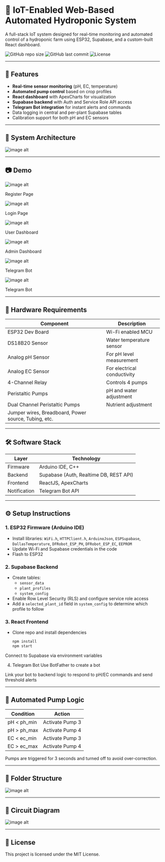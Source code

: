 # 🌱 IoT-Enabled Web-Based Automated Hydroponic System

A full-stack IoT system designed for real-time monitoring and automated control of a hydroponic farm using ESP32, Supabase, and a custom-built React dashboard.

![GitHub repo size](https://img.shields.io/github/repo-size/tenenggg/IoT-Enabled-Web-Based-Automated-Hydroponic-System)
![GitHub last commit](https://img.shields.io/github/last-commit/tenenggg/IoT-Enabled-Web-Based-Automated-Hydroponic-System)
![License](https://img.shields.io/github/license/tenenggg/IoT-Enabled-Web-Based-Automated-Hydroponic-System)

---

## 🚀 Features

- **Real-time sensor monitoring** (pH, EC, temperature)
- **Automated pump control** based on crop profiles
- **React dashboard** with ApexCharts for visualization
- **Supabase backend** with Auth and Service Role API access
- **Telegram Bot integration** for instant alerts and commands
- Data logging in central and per-plant Supabase tables
- Calibration support for both pH and EC sensors

---

## 🧠 System Architecture

![image alt](architecture_diagram.png)

---

## 📷 Demo

![image alt](register.jpg)

Register Page

![image alt](login.jpg)

Login Page

![image alt](user_dashboard.jpg)

User Dashboard

![image alt](admin_dashboard.jpg)

Admin Dashboard

![image alt](telesample1.jpeg)

Telegram Bot 

![image alt](telesample2.jpeg)

Telegram Bot

---

## 🔧 Hardware Requirements

| Component          | Description                            |
|--------------------|----------------------------------------|
| ESP32 Dev Board     | Wi-Fi enabled MCU                      |
| DS18B20 Sensor     | Water temperature sensor               |
| Analog pH Sensor   | For pH level measurement               |
| Analog EC Sensor   | For electrical conductivity            |
| 4-Channel Relay    | Controls 4 pumps                       |
| Peristaltic Pumps       |  pH and water adjustment               |
| Dual Channel Peristaltic Pumps       |  Nutrient adjustment               |
| Jumper wires, Breadboard, Power source, Tubing, etc.        |

---

## 🛠️ Software Stack

| Layer      | Technology                                 |
|------------|--------------------------------------------|
| Firmware   | Arduino IDE, C++                           |
| Backend    | Supabase (Auth, Realtime DB, REST API)     |
| Frontend   | ReactJS, ApexCharts                        |
| Notification | Telegram Bot API                        |

---

## ⚙️ Setup Instructions

### 1. ESP32 Firmware (Arduino IDE)
- Install libraries: `WiFi.h`, `HTTPClient.h`, `ArduinoJson`, `ESPSupabase`, `DallasTemperature`, `DFRobot_ESP_PH`, `DFRobot_ESP_EC`, `EEPROM`
- Update Wi-Fi and Supabase credentials in the code
- Flash to ESP32

### 2. Supabase Backend
- Create tables:
  - `sensor_data`
  - `plant_profiles`
  - `system_config`
- Enable Row Level Security (RLS) and configure service role access
- Add a `selected_plant_id` field in `system_config` to determine which profile to follow

### 3. React Frontend
- Clone repo and install dependencies
  ```bash
  npm install
  npm start
Connect to Supabase via environment variables

4. Telegram Bot
Use BotFather to create a bot

Link your bot to backend logic to respond to pH/EC commands and send threshold alerts

---

## 🤖 Automated Pump Logic

| Condition    | Action          |
| ------------ | --------------- |
| pH < ph\_min | Activate Pump 3 |
| pH > ph\_max | Activate Pump 4 |
| EC < ec\_min | Activate Pump 3 |
| EC > ec\_max | Activate Pump 4 |

Pumps are triggered for 3 seconds and turned off to avoid over-correction.

---

## 📁 Folder Structure
![image alt](folder_structure.jpeg)


---

## 📐 Circuit Diagram
![image alt](circuit_image.png)


---

## 📝 License
This project is licensed under the MIT License.
